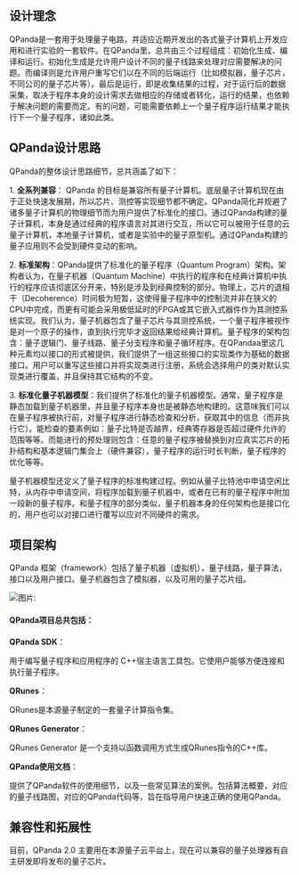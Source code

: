 ## 设计理念

QPanda是一套用于处理量子电路，并适应近期开发出的各式量子计算机上开发应用和进行实验的一套软件。在QPanda里，总共由三个过程组成：初始化生成、编译和运行。初始化生成是允许用户设计不同的量子线路来处理对应需要解决的问题。而编译则是允许用户重写它们以在不同的后端运行（比如模拟器，量子芯片，不同公司的量子芯片等）。最后是运行，即是收集结果的过程，对于运行后的数据采集，取决于程序本身的设计需求去做相应的存储或者转化，运行的结果，也依赖于解决问题的需要而定。有的问题，可能需要依赖上一个量子程序运行结果才能执行下一个量子程序，诸如此类。

## QPanda设计思路

QPanda的整体设计思路细节，总共涵盖了如下：

1\. **全系列兼容**： QPanda 的目标是兼容所有量子计算机。底层量子计算机现在由于正处快速发展期，所以芯片、测控等实现细节都不确定。QPanda简化并规避了诸多量子计算机的物理细节而为用户提供了标准化的接口。通过QPanda构建的量子计算机，本身是通过经典的程序语言对其进行交互，所以它可以被用于任意的云量子计算机，本地量子计算机，或者是实验中的量子原型机。通过QPanda构建的量子应用则不会受到硬件变动的影响。

2\. **标准架构**：QPanda提供了标准化的量子程序（Quantum Program）架构。架构者认为，在量子机器（Quantum Machine）中执行的程序和在经典计算机中执行的程序应该彻底区分开来，特别是涉及到经典控制的部分。物理上，芯片的退相干（Decoherence）时间极为短暂，这使得量子程序中的控制流并非在狭义的CPU中完成，而更有可能会采用极低延时的FPGA或其它嵌入式器件作为其测控系统实现。我们认为，量子机器包含了量子芯片与其测控系统，一个量子程序被视作是对一个原子的操作，直到执行完毕才返回结果给经典计算机。量子程序的架构包含：量子逻辑门、量子线路、量子分支程序和量子循环程序。在QPandaa里这几种元素均以接口的形式被提供，我们提供了一组这些接口的实现类作为基础的数据接口。用户可以重写这些接口并将实现类进行注册，系统会选择用户的类对默认实现类进行覆盖，并且保持其它结构的不变。


3\. **标准化量子机器模型**：我们提供了标准化的量子机器模型。通常，量子程序是静态加载到量子机器里，并且量子程序本身也是被静态地构建的。这意味我们可以在量子程序被执行前，对量子程序进行静态检查和分析，获取其中的信息（而非执行它）。能检查的要素例如：量子比特是否越界，经典寄存器是否超过硬件允许的范围等等。而能进行的预处理则包含：任意的量子程序被替换到对应真实芯片的拓扑结构和基本逻辑门集合上（硬件兼容），量子程序的运行时长判断，量子程序的优化等等。

量子机器模型还定义了量子程序的标准构建过程。例如从量子比特池中申请空闲比特，从内存中申请空间，将程序加载到量子机器中，或者在已有的量子程序中附加一段新的量子程序。和量子程序的部分类似，量子机器本身的任何架构也是接口化的，用户也可以对接口进行覆写以应对不同硬件的需求。

## 项目架构

QPanda 框架（framework）包括了量子机器（虚拟机），量子线路，量子算法，接口以及用户接口。量子机器包含了模拟器，以及可用的量子芯片组。

![图片: ](https://images-cdn.shimo.im/j71VAaimgHkKWXEW/image.png)

#### QPanda项目总共包括：

**QPanda SDK**：

用于编写量子程序和应用程序的 C++宿主语言工具包。它使用户能够方便连接和执行量子程序。

**QRunes**：

QRunes是本源量子制定的一套量子计算指令集。

**QRunes Generator**：

QRunes Generator 是一个支持以函数调用方式生成QRunes指令的C++库。

**QPanda使用文档**：

提供了QPanda软件的使用细节，以及一些常见算法的案例。包括算法概要，对应的量子线路图，对应的QPanda代码等，旨在指导用户快速正确的使用QPanda。

## 兼容性和拓展性

目前，QPanda 2.0 主要用在本源量子云平台上，现在可以兼容的量子处理器有自主研发即将发布的量子芯片。
